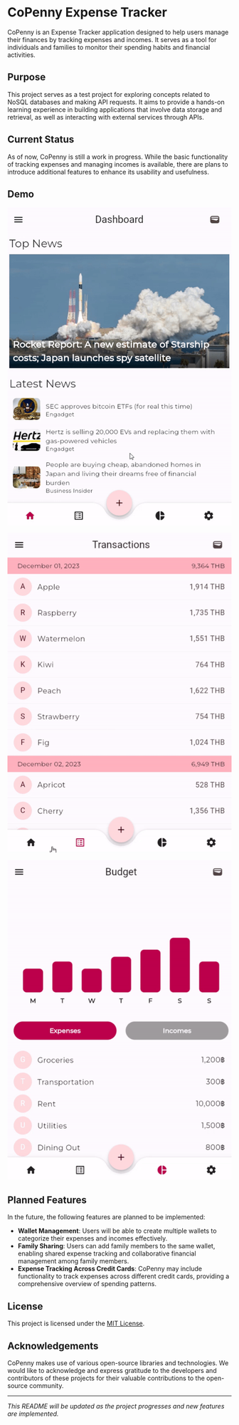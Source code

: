 # CoPenny Expense Tracker

CoPenny is an Expense Tracker application designed to help users manage their finances by tracking expenses and incomes. It serves as a tool for individuals and families to monitor their spending habits and financial activities.

## Purpose

This project serves as a test project for exploring concepts related to NoSQL databases and making API requests. It aims to provide a hands-on learning experience in building applications that involve data storage and retrieval, as well as interacting with external services through APIs.

## Current Status

As of now, CoPenny is still a work in progress. While the basic functionality of tracking expenses and managing incomes is available, there are plans to introduce additional features to enhance its usability and usefulness.

## Demo

![Demo GIF](https://github.com/online59/copenny/blob/daaeedb002b8e8ebe1b32651d75bee8e75fbfdbc/assets/images/welcome_images/page1.gif)

![Demo GIF](https://github.com/online59/copenny/blob/3f99835d084d103f97d0474b47b41de9b476c821/assets/images/welcome_images/page2.gif)

![Demo GIF](https://github.com/online59/copenny/blob/daaeedb002b8e8ebe1b32651d75bee8e75fbfdbc/assets/images/welcome_images/page3.gif)

## Planned Features

In the future, the following features are planned to be implemented:

- **Wallet Management**: Users will be able to create multiple wallets to categorize their expenses and incomes effectively.
- **Family Sharing**: Users can add family members to the same wallet, enabling shared expense tracking and collaborative financial management among family members.
- **Expense Tracking Across Credit Cards**: CoPenny may include functionality to track expenses across different credit cards, providing a comprehensive overview of spending patterns.

## License

This project is licensed under the [MIT License](LICENSE).

## Acknowledgements

CoPenny makes use of various open-source libraries and technologies. We would like to acknowledge and express gratitude to the developers and contributors of these projects for their valuable contributions to the open-source community.

---

*This README will be updated as the project progresses and new features are implemented.*
